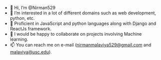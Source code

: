- 👋 Hi, I’m @Nirman529
- 👀 I’m interested in a lot of different domains such as web development, python, etc.
- 🌱 Proficient in JavaScript and python languages along with Django and ReactJs framework.
- 💞️ I would be happy to collaborate on projects involving Machine learning.
- 📫 You can reach me on e-mail (nirmanmalaviya529@gmail.com and malaviya@usc.edu).

<!---
Nirman529/Nirman529 is a ✨ special ✨ repository because its `README.md` (this file) appears on your GitHub profile.
You can click the Preview link to take a look at your changes.
--->
